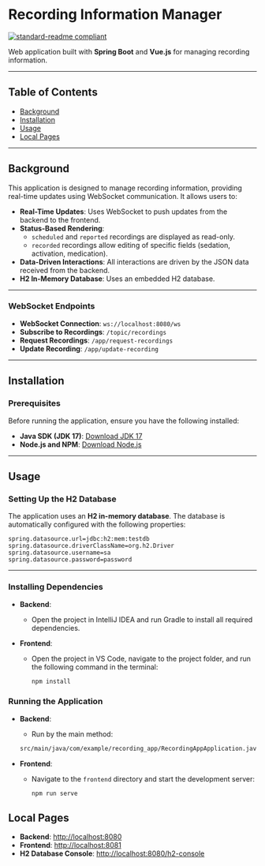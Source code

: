 # Recording Information Manager

[![standard-readme compliant](https://img.shields.io/badge/readme%20style-standard-brightgreen.svg?style=flat-square)](https://github.com/RichardLitt/standard-readme)

Web application built with **Spring Boot** and **Vue.js** for managing recording information.

---

## Table of Contents

- [Background](#background)
- [Installation](#installation)
- [Usage](#usage)
- [Local Pages](#local-pages)

---

## Background

This application is designed to manage recording information, providing real-time updates using WebSocket communication. It allows users to:

- **Real-Time Updates**: Uses WebSocket to push updates from the backend to the frontend.
- **Status-Based Rendering**:
  - `scheduled` and `reported` recordings are displayed as read-only.
  - `recorded` recordings allow editing of specific fields (sedation, activation, medication).
- **Data-Driven Interactions**: All interactions are driven by the JSON data received from the backend.
- **H2 In-Memory Database**: Uses an embedded H2 database.

---

### WebSocket Endpoints

- **WebSocket Connection**: `ws://localhost:8080/ws`
- **Subscribe to Recordings**: `/topic/recordings`
- **Request Recordings**: `/app/request-recordings`
- **Update Recording**: `/app/update-recording`

---

## Installation

### Prerequisites

Before running the application, ensure you have the following installed:

- **Java SDK (JDK 17)**: [Download JDK 17](https://www.oracle.com/java/technologies/javase/jdk17-archive-downloads.html)
- **Node.js and NPM**: [Download Node.js](https://nodejs.org/)

---

## Usage

### Setting Up the H2 Database

The application uses an **H2 in-memory database**. The database is automatically configured with the following properties:

```properties
spring.datasource.url=jdbc:h2:mem:testdb
spring.datasource.driverClassName=org.h2.Driver
spring.datasource.username=sa
spring.datasource.password=password
```

---

### Installing Dependencies

- **Backend**:

  - Open the project in IntelliJ IDEA and run Gradle to install all required dependencies.

- **Frontend**:
  - Open the project in VS Code, navigate to the project folder, and run the following command in the terminal:
    ```bash
    npm install
    ```

### Running the Application

- **Backend**:

  - Run by the main method:

  ```bash
  src/main/java/com/example/recording_app/RecordingAppApplication.java
  ```

- **Frontend**:
  - Navigate to the `frontend` directory and start the development server:
    ```bash
    npm run serve
    ```

## Local Pages

- **Backend**: [http://localhost:8080](http://localhost:8080)
- **Frontend**: [http://localhost:8081](http://localhost:8081)
- **H2 Database Console**: [http://localhost:8080/h2-console](http://localhost:8080/h2-console)
